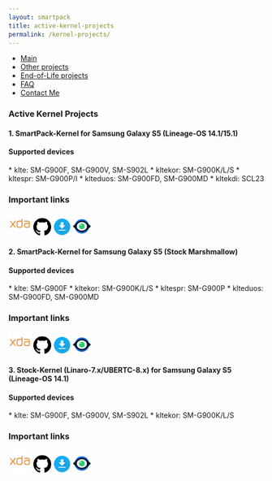 ```yaml
---
layout: smartpack
title: active-kernel-projects
permalink: /kernel-projects/
---
```


<style>
    tab1 { padding-left: 4em; }
</style>

* <a href="https://sunilpaulmathew.github.io/smartpack/">Main</a>
* <a href="https://sunilpaulmathew.github.io/others/">Other projects</a>
* <a href="https://sunilpaulmathew.github.io/end-of-life/">End-of-Life projects</a>
* <a href="https://sunilpaulmathew.github.io/faq/">FAQ</a>
* <a href="https://sunilpaulmathew.github.io/contact/">Contact Me</a>

<h3>Active Kernel Projects</h3>

<h4>1. SmartPack-Kernel for Samsung Galaxy S5 (Lineage-OS 14.1/15.1)</h4>

<h4>Supported devices</h4>
* klte: SM-G900F, SM-G900V, SM-S902L
* kltekor: SM-G900K/L/S
* kltespr: SM-G900P/I
* klteduos: SM-G900FD, SM-G900MD
* kltekdi: SCL23

### Important links
<p><a href="https://forum.xda-developers.com/galaxy-s5/unified-development/kernel-project-kltexxx-t3564206"><img src="https://github.com/sunilpaulmathew/sunilpaulmathew.github.io/blob/master/asset/pic004.png?raw=true" alt="" width="45" height="45" /></a> <a href="https://github.com/SmartPack/SmartPack-Kernel-Project_kltexxx"><img src="https://github.com/sunilpaulmathew/sunilpaulmathew.github.io/blob/master/asset/pic003.png?raw=true" alt="" width="35" height="35" /></a> <a href="https://androidfilehost.com/?w=files&flid=177739"><img src="https://github.com/sunilpaulmathew/sunilpaulmathew.github.io/blob/master/asset/pic010.png?raw=true" alt="" width="35" height="35" /></a> <a href="https://raw.githubusercontent.com/SmartPack/SmartPack-Kernel-Project_kltexxx/Nougat/change-logs.md"><img src="https://github.com/sunilpaulmathew/sunilpaulmathew.github.io/blob/master/asset/pic011.png?raw=true" alt="" width="35" height="35" /></a></p>

<h4>2. SmartPack-Kernel for Samsung Galaxy S5 (Stock Marshmallow)</h4>

<h4>Supported devices</h4>
* klte: SM-G900F
* kltekor: SM-G900K/L/S
* kltespr: SM-G900P
* klteduos: SM-G900FD, SM-G900MD

### Important links
<p><a href="https://forum.xda-developers.com/galaxy-s5/development/kernel-smartpack-project-stock-t3568810"><img src="https://github.com/sunilpaulmathew/sunilpaulmathew.github.io/blob/master/asset/pic004.png?raw=true" alt="" width="45" height="45" /></a> <a href="https://github.com/SmartPack/SmartPack-Kernel-Project_kltexxx"><img src="https://github.com/sunilpaulmathew/sunilpaulmathew.github.io/blob/master/asset/pic003.png?raw=true" alt="" width="35" height="35" /></a> <a href="https://androidfilehost.com/?w=files&flid=177745"><img src="https://github.com/sunilpaulmathew/sunilpaulmathew.github.io/blob/master/asset/pic010.png?raw=true" alt="" width="35" height="35" /></a> <a href="https://raw.githubusercontent.com/SmartPack/SmartPack-Kernel-Project_kltexxx/Oreo/change-logs.md"><img src="https://github.com/sunilpaulmathew/sunilpaulmathew.github.io/blob/master/asset/pic011.png?raw=true" alt="" width="35" height="35" /></a></p>

<h4>3. Stock-Kernel (Linaro-7.x/UBERTC-8.x) for Samsung Galaxy S5 (Lineage-OS 14.1)</h4>

<h4>Supported devices</h4>
* klte: SM-G900F, SM-G900V, SM-S902L
* kltekor: SM-G900K/L/S

### Important links
<p><a href="https://forum.xda-developers.com/galaxy-s5/unified-development/linaro-7-x-ubertc-8-x-stock-kernel-t3706808"><img src="https://github.com/sunilpaulmathew/sunilpaulmathew.github.io/blob/master/asset/pic004.png?raw=true" alt="" width="45" height="45" /></a> <a href="https://github.com/SmartPack/Stock-Kernel_Linaro-UBERTC_kltexxx"><img src="https://github.com/sunilpaulmathew/sunilpaulmathew.github.io/blob/master/asset/pic003.png?raw=true" alt="" width="35" height="35" /></a> <a href="https://github.com/SmartPack/Stock-Kernel_Linaro-UBERTC_kltexxx/releases/latest"><img src="https://github.com/sunilpaulmathew/sunilpaulmathew.github.io/blob/master/asset/pic010.png?raw=true" alt="" width="35" height="35" /></a> <a href="https://raw.githubusercontent.com/SmartPack/Stock-Kernel_Linaro-UBERTC_kltexxx/Nougat/change-logs.md"><img src="https://github.com/sunilpaulmathew/sunilpaulmathew.github.io/blob/master/asset/pic011.png?raw=true" alt="" width="35" height="35" /></a></p>
